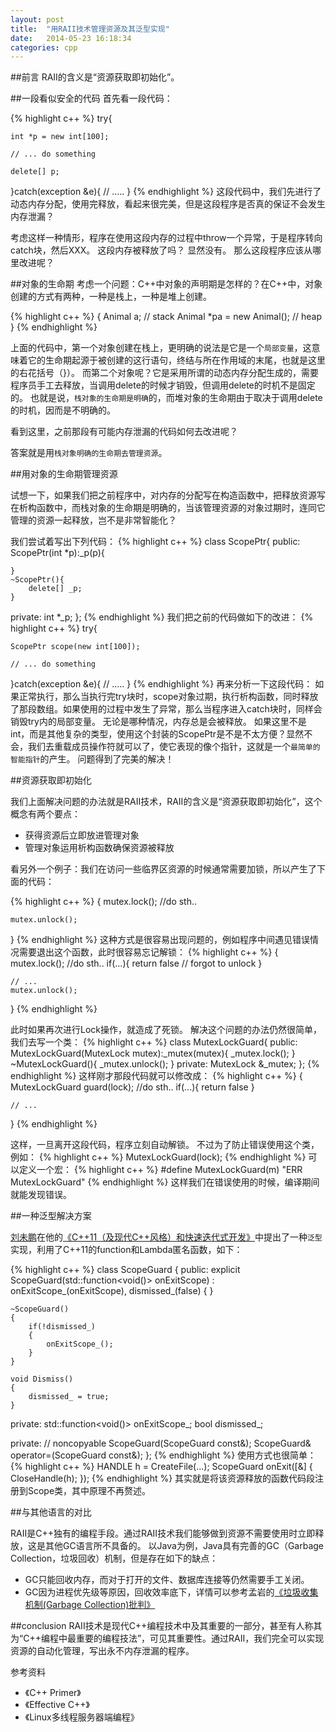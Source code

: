 ```yaml
---
layout: post
title:  "用RAII技术管理资源及其泛型实现"
date:   2014-05-23 16:18:34
categories: cpp
---
```





##前言
RAII的含义是“资源获取即初始化”。

##一段看似安全的代码
首先看一段代码：

{% highlight c++ %}
try{

	int *p = new int[100];

	// ... do something

	delete[] p;
}catch(exception &e){
	// .....
}
{% endhighlight %}
这段代码中，我们先进行了动态内存分配，使用完释放，看起来很完美，但是这段程序是否真的保证不会发生内存泄漏？

考虑这样一种情形，程序在使用这段内存的过程中throw一个异常，于是程序转向catch块，然后XXX。 这段内存被释放了吗？ 显然没有。 那么这段程序应该从哪里改进呢？



##对象的生命期
考虑一个问题：C++中对象的声明期是怎样的？在C++中，对象创建的方式有两种，一种是栈上，一种是堆上创建。

{% highlight c++ %}
{
	Animal a;	// stack
	Animal *pa = new Animal();	// heap
}
{% endhighlight %}

上面的代码中，第一个对象创建在栈上，更明确的说法是它是一个`局部变量`，这意味着它的生命期起源于被创建的这行语句，终结与所在作用域的末尾，也就是这里的右花括号（}）。
而第二个对象呢？它是采用所谓的动态内存分配生成的，需要程序员手工去释放，当调用delete的时候才销毁，但调用delete的时机不是固定的。
也就是说，`栈对象的生命期是明确`的，而堆对象的生命期由于取决于调用delete的时机，因而是不明确的。

看到这里，之前那段有可能内存泄漏的代码如何去改进呢？

答案就是用`栈对象明确的生命期去管理资源`。

##用对象的生命期管理资源

试想一下，如果我们把之前程序中，对内存的分配写在构造函数中，把释放资源写在析构函数中，而栈对象的生命期是明确的，当该管理资源的对象过期时，连同它管理的资源一起释放，岂不是非常智能化？

我们尝试着写出下列代码：
{% highlight c++ %}
class ScopePtr{
public:
    ScopePtr(int *p):_p(p){

    }
    ~ScopePtr(){
    	delete[] _p;
	}
private:
	int *_p;
};
{% endhighlight %}
我们把之前的代码做如下的改进：
{% highlight c++ %}
try{

	ScopePtr scope(new int[100]);

	// ... do something

}catch(exception &e){
	// .....
}
{% endhighlight %}
再来分析一下这段代码：
    如果正常执行，那么当执行完try块时，scope对象过期，执行析构函数，同时释放了那段数组。如果使用的过程中发生了异常，那么当程序进入catch块时，同样会销毁try内的局部变量。
    无论是哪种情况，内存总是会被释放。
    如果这里不是int，而是其他复杂的类型，使用这个封装的ScopePtr是不是不太方便？显然不会，我们去重载成员操作符就可以了，使它表现的像个指针，这就是一个`最简单的智能指针`的产生。
    问题得到了完美的解决！
    
##资源获取即初始化

我们上面解决问题的办法就是RAII技术，RAII的含义是“资源获取即初始化”，这个概念有两个要点：

-   获得资源后立即放进管理对象
-   管理对象运用析构函数确保资源被释放


看另外一个例子：我们在访问一些临界区资源的时候通常需要加锁，所以产生了下面的代码：

{% highlight c++ %}
{
	mutex.lock();
	//do sth..

	mutex.unlock();
}
{% endhighlight %}
这种方式是很容易出现问题的，例如程序中间遇见错误情况需要退出这个函数，此时很容易忘记解锁：
{% highlight c++ %}
{
	mutex.lock();
	//do sth..
	if(...){
		return false // forgot to unlock
	}

	// ...
	mutex.unlock();
}
{% endhighlight %}

此时如果再次进行Lock操作，就造成了死锁。
解决这个问题的办法仍然很简单，我们去写一个类：
{% highlight c++ %}
class MutexLockGuard{
public:
	MutexLockGuard(MutexLock mutex):_mutex(mutex){
		_mutex.lock();
	}
	~MutexLockGuard(){
		_mutex.unlock();
	}
private:
	MutexLock &_mutex;
};
{% endhighlight %}
这样刚才那段代码就可以修改成：
{% highlight c++ %}
{
	MutexLockGuard guard(lock);
	//do sth..
	if(...){
		return false
	}

	// ...
}
{% endhighlight %}

这样，一旦离开这段代码，程序立刻自动解锁。
不过为了防止错误使用这个类，例如：
{% highlight c++ %}
   MutexLockGuard(lock);
{% endhighlight %}
可以定义一个宏：
{% highlight c++ %}
#define MutexLockGuard(m) "ERR MutexLockGuard"
{% endhighlight %}
这样我们在错误使用的时候，编译期间就能发现错误。

##一种泛型解决方案

[刘未鹏](http://weibo.com/pongba)在他的[《C++11（及现代C++风格）和快速迭代式开发》](http://mindhacks.cn/2012/08/27/modern-cpp-practices/)中提出了一种`泛型`实现，利用了C++11的function和Lambda匿名函数，如下：

{% highlight c++ %}
class ScopeGuard
{
public:
    explicit ScopeGuard(std::function<void()> onExitScope)
        : onExitScope_(onExitScope), dismissed_(false)
    { }

    ~ScopeGuard()
    {
        if(!dismissed_)
        {
            onExitScope_();
        }
    }

    void Dismiss()
    {
        dismissed_ = true;
    }

private:
    std::function<void()> onExitScope_;
    bool dismissed_;

private: // noncopyable
    ScopeGuard(ScopeGuard const&);
    ScopeGuard& operator=(ScopeGuard const&);
};
{% endhighlight %}
使用方式也很简单：
{% highlight c++ %}
HANDLE h = CreateFile(...);
ScopeGuard onExit([&] { CloseHandle(h); });
{% endhighlight %}
其实就是将该资源释放的函数代码段注册到Scope类，其中原理不再赘述。


##与其他语言的对比

RAII是C++独有的编程手段。通过RAII技术我们能够做到资源不需要使用时立即释放，这是其他GC语言所不具备的。
以Java为例，Java具有完善的GC（Garbage    Collection，垃圾回收）机制，但是存在如下的缺点：


-   GC只能回收内存，而对于打开的文件、数据库连接等仍然需要手工关闭。
-   GC因为进程优先级等原因，回收效率底下，详情可以参考孟岩的[《垃圾收集机制(Garbage Collection)批判》](http://blog.csdn.net/myan/article/details/1906)

##conclusion
RAII技术是现代C++编程技术中及其重要的一部分，甚至有人称其为“C++编程中最重要的编程技法”，可见其重要性。通过RAII，我们完全可以实现资源的自动化管理，写出永不内存泄漏的程序。

参考资料

-   《C++ Primer》
-   《Effective C++》
-   《Linux多线程服务器端编程》



